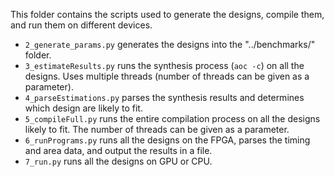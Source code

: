 
This folder contains the scripts used to generate the designs, compile them, and run them on different devices.

* `2_generate_params.py` generates the designs into the "../benchmarks/" folder.
* `3_estimateResults.py` runs the synthesis process (`aoc -c`) on all the designs. Uses multiple threads (number of threads can be given as a parameter).
* `4_parseEstimations.py` parses the synthesis results and determines which design are likely to fit.
* `5_compileFull.py` runs the entire compilation process on all the designs likely to fit. The number of threads can be given as a parameter.
* `6_runPrograms.py` runs all the designs on the FPGA, parses the timing and area data, and output the results in a file.
* `7_run.py` runs all the designs on GPU or CPU.

